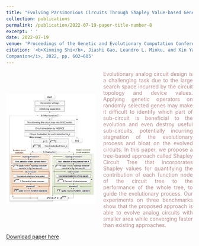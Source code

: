 ```yaml
---
title: "Evolving Parsimonious Circuits Through Shapley Value-based Genetic Programming"
collection: publications
permalink: /publication/2022-07-19-paper-title-number-8
excerpt: ' '
date: 2022-07-19
venue: 'Proceedings of the Genetic and Evolutionary Computation Conference Companion'
citation: '<b>Xinming Shi</b>, Jiashi Gao, Leandro L. Minku, and Xin Yao, “Evolving Parsimonious Circuits Through Shapley Value-based Genetic Programming,” in <i>Proceedings of the Genetic and Evolutionary Computation Conference
Companion</i>, 2022, pp. 602–605'
---
```

<div style='display: flex; align-items: center;'>
  <div style='flex: 2;'>
    <img src='https://github.com/embeddedsky/xinmingshi.github.io/raw/master/images/paper8.jpg' alt="Memristor-Based Neuron Circuit" style='width: 200%;'>
  </div>
  <div style='flex: 2; margin-left: 20px;'>
     <div style="color: rosybrown; text-align: justify;">Evolutionary analog circuit design is a challenging task due to the large search space incurred by the circuit topology and device values. Applying genetic operators on randomly selected genes may make it difficult to identify which part of sub-circuit is beneficial to the evolution and even destroy useful sub-circuits, potentially incurring stagnation of the evolutionary process and bloat on the evolved circuits. In this paper, we propose a tree-based approach called Shapley Circuit Tree that incorporates Shapley values for quantifying the contribution of each function node of the circuit tree to the performance of the whole tree, to guide the evolutionary process. Our experiments on three benchmarks show that the proposed approach is able to evolve analog circuits with smaller area while converging faster than existing approaches.</div>
  </div>
</div>  

[Download paper here](https://github.com/embeddedsky/xinmingshi.github.io/raw/master/files/paper8.pdf)

